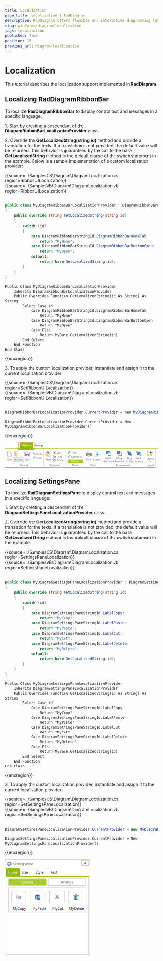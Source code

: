 ```yaml
---
title: Localization
page_title: Localization | RadDiagram
description: RadDiagram offers flexible and interactive diagramming layouts for your rich data-visualization applications.
slug: winforms/diagram/localization
tags: localization
published: True
position: 15
previous_url: diagram-localization
---
```


# Localization


This tutorial describes the localization support implemented in __RadDiagram__.

## Localizing RadDiagramRibbonBar 

To localize __RadDiagramRibbonBar__ to display control text and messages in a specific language:
        

1\. Start by creating a descendant of the __DiagramRibbonBarLocalizationProvider__ class.
            

2\. Override the __GetLocalizedString(string id)__ method and provide a translation for the texts. If a translation is not provided, the default value will be returned. This behavior is guaranteed by the call to the base __GetLocalizedString__ method in the default clause of the switch statement in the example. Below is a sample implementation of a custom localization provider: 

{{source=..\SamplesCS\Diagram\DiagramLocalization.cs region=RibbonUILocalization}} 
{{source=..\SamplesVB\Diagram\DiagramLocalization.vb region=RibbonUILocalization}} 

````C#
        
public class MyDiagramRibbonBarLocalizationProvider : DiagramRibbonBarLocalizationProvider
{
    public override string GetLocalizedString(string id)
    {
        switch (id)
        {
            case DiagramRibbonBarStringId.DiagramRibbonBarHomeTab:
                return "MyHome";
            case DiagramRibbonBarStringId.DiagramRibbonBarButtonOpen:
                return "MyOpen";
            default:
                return base.GetLocalizedString(id);
        }
    }
}

````
````VB.NET
Public Class MyDiagramRibbonBarLocalizationProvider
    Inherits DiagramRibbonBarLocalizationProvider
    Public Overrides Function GetLocalizedString(id As String) As String
        Select Case id
            Case DiagramRibbonBarStringId.DiagramRibbonBarHomeTab
                Return "MyHome"
            Case DiagramRibbonBarStringId.DiagramRibbonBarButtonOpen
                Return "MyOpen"
            Case Else
                Return MyBase.GetLocalizedString(id)
        End Select
    End Function
End Class

````

{{endregion}} 

3\. To apply the custom localization provider, instantiate and assign it to the current localization provider: 

{{source=..\SamplesCS\Diagram\DiagramLocalization.cs region=SetRibbonUILocalization}} 
{{source=..\SamplesVB\Diagram\DiagramLocalization.vb region=SetRibbonUILocalization}} 

````C#
            
DiagramRibbonBarLocalizationProvider.CurrentProvider = new MyDiagramRibbonBarLocalizationProvider();

````
````VB.NET
DiagramRibbonBarLocalizationProvider.CurrentProvider = New MyDiagramRibbonBarLocalizationProvider()

````

{{endregion}} 


![diagram-localization 001](images/diagram-localization001.png)

## Localizing SettingsPane

To localize __RadDiagramSettingsPane__ to display control text and messages in a specific language:
        

1\. Start by creating a descendant of the __DiagramSettingsPaneLocalizationProvider__ class.
            

2\. Override the __GetLocalizedString(string id)__ method and provide a translation for the texts. If a translation is not provided, the default value will be returned. This behavior is guaranteed by the call to the base __GetLocalizedString__ method in the default clause of the switch statement in the example. 

{{source=..\SamplesCS\Diagram\DiagramLocalization.cs region=SettingsPaneLocalization}} 
{{source=..\SamplesVB\Diagram\DiagramLocalization.vb region=SettingsPaneLocalization}} 
	
````C#
        
public class MyDiagramSettingsPaneLocalizationProvider : DiagramSettingsPaneLocalizationProvider
{
    public override string GetLocalizedString(string id)
    {
        switch (id)
        {
            case DiagramSettingsPaneStringId.LabelCopy:
                return "MyCopy";
            case DiagramSettingsPaneStringId.LabelPaste:
                return "MyPaste";
            case DiagramSettingsPaneStringId.LabelCut:
                return "MyCut";
            case DiagramSettingsPaneStringId.LabelDelete:
                return "MyDelete";
            default:
                return base.GetLocalizedString(id);
        }
    }
}

````
````VB.NET
Public Class MyDiagramSettingsPaneLocalizationProvider
    Inherits DiagramSettingsPaneLocalizationProvider
    Public Overrides Function GetLocalizedString(id As String) As String
        Select Case id
            Case DiagramSettingsPaneStringId.LabelCopy
                Return "MyCopy"
            Case DiagramSettingsPaneStringId.LabelPaste
                Return "MyPaste"
            Case DiagramSettingsPaneStringId.LabelCut
                Return "MyCut"
            Case DiagramSettingsPaneStringId.LabelDelete
                Return "MyDelete"
            Case Else
                Return MyBase.GetLocalizedString(id)
        End Select
    End Function
End Class

````

{{endregion}} 

3\. To apply the custom localization provider, instantiate and assign it to the current localization provider: 

{{source=..\SamplesCS\Diagram\DiagramLocalization.cs region=SetSettingsPaneLocalization}} 
{{source=..\SamplesVB\Diagram\DiagramLocalization.vb region=SetSettingsPaneLocalization}} 

````C#
            
DiagramSettingsPaneLocalizationProvider.CurrentProvider = new MyDiagramSettingsPaneLocalizationProvider();

````
````VB.NET
DiagramSettingsPaneLocalizationProvider.CurrentProvider = New MyDiagramSettingsPaneLocalizationProvider()

````

{{endregion}} 


![diagram-localization 002](images/diagram-localization002.png)
